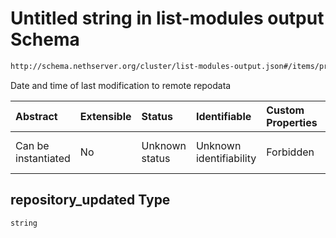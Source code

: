 # Untitled string in list-modules output Schema

```txt
http://schema.nethserver.org/cluster/list-modules-output.json#/items/properties/repository_updated
```

Date and time of last modification to remote repodata

| Abstract            | Extensible | Status         | Identifiable            | Custom Properties | Additional Properties | Access Restrictions | Defined In                                                                            |
| :------------------ | :--------- | :------------- | :---------------------- | :---------------- | :-------------------- | :------------------ | :------------------------------------------------------------------------------------ |
| Can be instantiated | No         | Unknown status | Unknown identifiability | Forbidden         | Allowed               | none                | [list-modules-output.json\*](cluster/list-modules-output.json "open original schema") |

## repository\_updated Type

`string`
